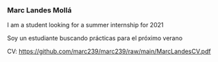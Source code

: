 ### Marc Landes Mollá 

I am a student looking for a summer internship for 2021

Soy un estudiante buscando prácticas para el próximo verano

CV: https://github.com/marc239/marc239/raw/main/MarcLandesCV.pdf
